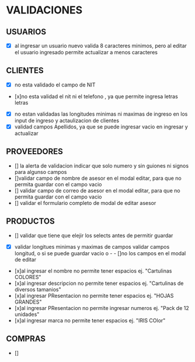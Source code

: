 # VALIDACIONES

## USUARIOS
- [X] al ingresar un usuario nuevo valida 8 caracteres minimos, pero al editar el usuario ingresado permite actualizar a menos caracteres
## CLIENTES
- [x] no esta validado el campo de NIT 
 - [x]no esta validad el nit ni el telefono , ya que permite ingresa letras  letras 
- [x] no estan validadas las longitudes minimas ni maximas de ingreso en los input de ingreso y actaulizacion de clientes 
- [x] validad campos Apellidos, ya que se puede ingresar vacio en ingresar y actualizar  

## PROVEEDORES
- [] la alerta de validacion indicar que solo numero y sin guiones ni signos para algunso campos 
- []validar campo de nombre de asesor en el modal editar, para que no permita guardar con el campo vacio
- [] validar campo de correo de asesor en el modal editar, para que no permita guardar con el campo vacio
- [] validar el formulario completo de modal de editar asesor

## PRODUCTOS
- [] validar que tiene que elejir los selects antes de permitir guardar
- [x] validar longitues minimas y maximas de campos
validar campos longitud, o si se puede guardar vacio o - - []no los campos en el modal de editar 
- [x]al ingresar el nombre no permite tener espacios ej. "Cartulinas COLORES"
- [x]al ingresar descripcion no permite tener espacios ej. "Cartulinas de diversos tamanios"
- [x]al ingresar PResentacion no permite tener espacios ej. "HOJAS GRANDES"
- [x]al ingresar PResentacion no permite ingresar numeros ej. "Pack de 12 unidades"
- [x]al ingresar marca no permite tener espacios ej. "IRIS COlor"

## COMPRAS
- []
